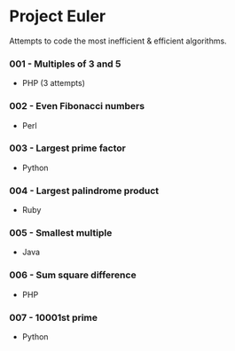 # Project Euler
Attempts to code the most inefficient & efficient algorithms.

### 001 - Multiples of 3 and 5
- PHP (3 attempts)

### 002 - Even Fibonacci numbers
- Perl

### 003 - Largest prime factor
- Python

### 004 - Largest palindrome product
- Ruby

### 005 - Smallest multiple
- Java

### 006 - Sum square difference
- PHP

### 007 - 10001st prime
- Python
